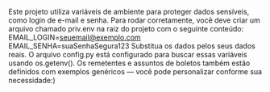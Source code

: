 Este projeto utiliza variáveis de ambiente para proteger dados sensíveis, como login de e-mail e senha.
Para rodar corretamente, você deve criar um arquivo chamado priv.env na raiz do projeto com o seguinte conteúdo:
EMAIL_LOGIN=seuemail@exemplo.com
EMAIL_SENHA=suaSenhaSegura123
Substitua os dados pelos seus dados reais.
O arquivo config.py está configurado para buscar essas variáveis usando os.getenv().
Os remetentes e assuntos de boletos também estão definidos com exemplos genéricos — você pode personalizar conforme sua necessidade:)
